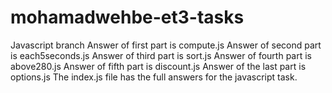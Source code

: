 # mohamadwehbe-et3-tasks
Javascript branch
Answer of first part is compute.js
Answer of second part is each5seconds.js
Answer of third part is sort.js
Answer of fourth part is above280.js
Answer of fifth part is discount.js
Answer of the last part is options.js
The index.js file has the full answers for the javascript task.

